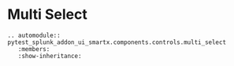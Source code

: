 # Multi Select

```{eval-rst}
.. automodule:: pytest_splunk_addon_ui_smartx.components.controls.multi_select
   :members:
   :show-inheritance:
```
